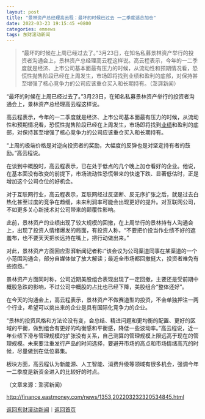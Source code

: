 ```yaml
---
layout: post
title: "景林资产总经理高云程：最坏的时候已过去 一二季度适合加仓"
date: 2022-03-23 19:15:45 +0800
categories: emnews
tags: 东财滚动新闻
---
```

> “最坏的时候在上周已经过去了。”3月23日，在知名私募景林资产举行的投资者沟通会上，景林资产总经理高云程这样说。高云程表示，今年的一二季度就是经济、上市公司基本面最有压力的时候，从流动性和预期情况看，恐慌性抛售阶段已经在上周发生，市场即将找到业绩和盈利的底部，对保持甚至增强了核心竞争力的公司应该重仓买入和长期持有。（澎湃新闻）

<p>“最坏的时候在上周已经过去了。”3月23日，在知名私募景林资产举行的投资者沟通会上，景林资产总经理高云程这样说。</p><p>高云程表示，今年的一二季度就是经济、上市公司基本面最有压力的时候，从流动性和预期情况看，恐慌性抛售阶段已经在上周发生，市场即将找到<span id="Info.3321"><a href="http://data.eastmoney.com/bbsj/" class="infokey">业绩</a></span>和盈利的底部，对保持甚至增强了核心竞争力的公司应该重仓买入和长期持有。</p><p>“上周的极端价格是对逆向投资者的奖励，大幅度的反弹也是对坚定持有者的鼓励。”高云程说。</p><p>在谈到中概股时，高云程表示，已在处于低点的几个晚上加仓看好的企业。他说，在基本面没有改变的前提下，市场流动性恐慌带来的快速下跌、显著低估时，正是增加这个公司仓位的好机会。</p><p>对于互联网行业，高云程表示，互联网经过反垄断、反无序扩张之后，就是过去白热化甚至过度的竞争在趋缓，未来利润率可能会出现更好的提升。对互联网公司，不如更多关心新技术对公司带来的颠覆性影响。</p><p>此前，景林资产的业绩出现了较大规模的回撤，在上周举行的景林持有人沟通会上，出现了投资人情绪爆发的局面，有投资人称，“不要把价投当作业绩不好的遮羞布，也不要天天把长远持在嘴上，把行动做出来。”</p><p>对此，景林资产方面回应澎湃新闻记者称∶“该会议为公司渠道同事在某渠道的一个小范围沟通会，部分自媒体做了放大解读；最近全市场都回撤挺大，投资者难免有些抱怨。”</p><p>景林资产方面同时称，公司近期美股组合表现出现了一定回撤，主要还是受前期中概股急跌的影响，不过公司中概股的占比也已经下降，美股组合“整体还好”。</p><p>在今天的沟通会上，高云程表示，景林资产不做赛道型的投资，不会单独押注一两个行业，希望可以挑出来的企业是具有国际化竞争力的企业。</p><p>“景林的投资风格和方法论没有变，会总结、精进问题和更均衡的配置、更好的区域的平衡，做到组合有更好的均衡感和平衡感，降低一些波动率。”高云程说，近一年业绩下滑与管理规模的扩张没有关系，自己测算的管理规模上限远高于现在的管理规模。未来要注重发行产品的时间选择，要避开市场的高点和市场情绪高亢的时候，尽量做到在低位募集。</p><p>板块方面，高云程认为新能源、人工智能、消费升级等领域有很多机会，强调今年一二季度是新资金进入的比较好的时点。</p><p class="em_media">（文章来源：澎湃新闻）</p>

<http://finance.eastmoney.com/news/1353,202203232320534845.html>

[返回东财滚动新闻](//finews.withounder.com/emnews/)｜[返回首页](//finews.withounder.com/)